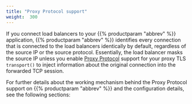 ```yaml
---
title: "Proxy Protocol support"
weight:  300
---
```

<!-- DISCLAIMER: This file is based on the syslog-ng Open Source Edition documentation https://github.com/balabit/syslog-ng-ose-guides/commit/2f4a52ee61d1ea9ad27cb4f3168b95408fddfdf2 and is used under the terms of The syslog-ng Open Source Edition Documentation License. The file has been modified by Axoflow. -->

If you connect load balancers to your {{% productparam "abbrev" %}} application, {{% productparam "abbrev" %}} identifies every connection that is connected to the load balancers identically by default, regardless of the source IP or the source protocol. Essentially, the load balancer masks the source IP unless you enable [Proxy Protocol](https://www.haproxy.com/blog/haproxy/proxy-protocol/) support for your proxy TLS `transport()` to inject information about the original connection into the forwarded TCP session.

For further details about the working mechanism behind the Proxy Protocol support on {{% productparam "abbrev" %}} and the configuration details, see the following sections:
